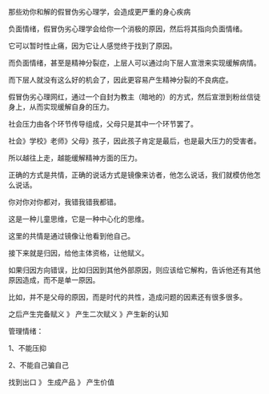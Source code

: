 那些劝你和解的假冒伪劣心理学，会造成更严重的身心疾病



负面情绪，假冒伪劣心理学会给你一个消极的原因，然后将其指向负面情绪。

它可以暂时性止痛，因为它让人感觉终于找到了原因。



而负面情绪，甚至是精神分裂症，上层人可以通过向下层人宣泄来实现缓解病情。

而下层人就没有这么好的机会了，因此更容易产生精神分裂的不良病症。



假冒伪劣心理网红，通过一个自封为教主（暗地的）的方式，然后宣泄到粉丝信徒身上，从而实现缓解自身的压力。



社会压力由各个环节传导组成，父母只是其中一个环节罢了。

社会》学校》老师》父母》孩子，因此孩子肯定是最后，也是最大压力的受害者。



所以越往上走，越能缓解精神方面的压力。





正确的方式是共情，正确的说话方式是镜像来访者，他怎么说话，我们就模仿他怎么说话。

你对你对你都对，我错我错我都错。

这是一种儿童思维，它是一种中心化的思维。

这里的共情是通过镜像让他看到他自己。

接下来就是归因，给他主体资格，让他赋义。



如果归因方向错误，比如归因到其他外部原因，则应该给它解构，告诉他还有其他原因造成，而不是单一原因。

比如，并不是父母的原因，而是时代的共性，造成问题的因素还有很多很多。

之后产生完备赋义 》 产生二次赋义 》产生新的认知



管理情绪：

1、不能压抑

2、不能自己骗自己



找到出口 》 生成产品 》 产生价值













